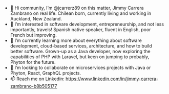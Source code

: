 - 👋 Hi community, I’m @jcarrerz89 on this matter, Jimmy Carrera Zambrano on real life. Chilean born, currently living and working in Auckland, New Zealand. 
- 👀 I’m interested in software development, entrepreneurship, and not less importantly, travels! Spanish native speaker, fluent in English, poor French but improving. 
- 🌱 I’m currently learning more about everything about software development, cloud-based services, architecture, and how to build better software. Grown-up as a Java developer, now exploring the capabilities of PHP with Laravel, but keen on jumping to probably, Phyton for the future. 
- 💞️ I’m looking to collaborate on microservices projects with Java or Phyton, React, GraphQL projects. 
- 📫 Reach me on Linkedin: https://www.linkedin.com/in/jimmy-carrera-zambrano-b8b505177

<!---
jcarrerz89/jcarrerz89 is a ✨ special ✨ repository because its `README.md` (this file) appears on your GitHub profile.
You can click the Preview link to take a look at your changes.
--->
